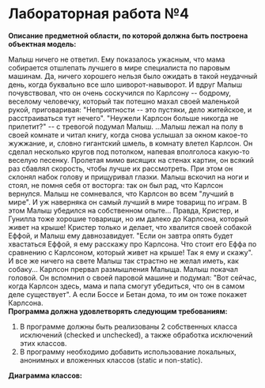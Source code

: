 # **Лабораторная работа №4**

**Описание предметной области, по которой должна быть построена объектная модель:**

Малыш ничего не ответил. Ему показалось ужасным, что мама собирается отшлепать лучшего в мире специалиста по паровым машинам. Да, ничего хорошего нельзя было ожидать в такой неудачный день, когда буквально все шло шиворот-навыворот. И вдруг Малыш почувствовал, что он очень соскучился по Карлсону -- бодрому, веселому человечку, который так потешно махал своей маленькой рукой, приговаривая: "Неприятности -- это пустяки, дело житейское, и расстраиваться тут нечего". "Неужели Карлсон больше никогда не прилетит?" -- с тревогой подумал Малыш. ...Малыш лежал на полу в своей комнате и читал книгу, когда снова услышал за окном какое-то жужжание, и, словно гигантский шмель, в комнату влетел Карлсон. Он сделал несколько кругов под потолком, напевая вполголоса какую-то веселую песенку. Пролетая мимо висящих на стенах картин, он всякий раз сбавлял скорость, чтобы лучше их рассмотреть. При этом он склонял набок голову и прищуривал глазки. Малыш вскочил на ноги и стоял, не помня себя от восторга: так он был рад, что Карлсон вернулся. Малыш не сомневался, что Карлсон во всем "лучший в мире". И уж наверняка он самый лучший в мире товарищ по играм. В этом Малыш убедился на собственном опыте... Правда, Кристер, и Гунилла тоже хорошие товарищи, но им далеко до Карлсона, который живет на крыше! Кристер только и делает, что хвалится своей собакой Еффой, и Малыш ему давнозавидует. "Если он завтра опять будет хвастаться Еффой, я ему расскажу про Карлсона. Что стоит его Еффа по сравнению с Карлсоном, который живет на крыше! Так я ему и скажу". И все же ничего на свете Малыш так страстно не желал иметь, как собаку... Карлсон прервал размышления Малыща. Малыш покачал головой. Он вспомнил о своей паровой машине и подумал: "Вот сейчас, когда Карлсон здесь, мама и папа смогут убедиться, что он в самом деле существует". А если Боссе и Бетан дома, то им он тоже покажет Карлсона.
<br>
**Программа должна удовлетворять следующим требованиям:**

1. В программе должны быть реализованы 2 собственных класса исключений (checked и unchecked), а также обработка исключений этих классов. <br>
2. В программу необходимо добавить использование локальных, анонимных и вложенных классов (static и non-static). <br>

**Диаграмма классов:**

